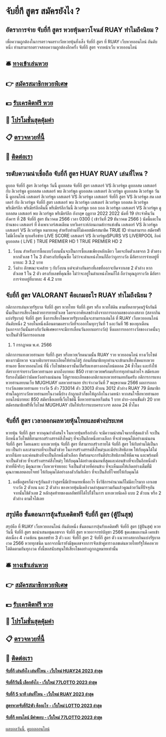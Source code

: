 # จับยี่กี สูตร สมัครยังไง ?
## อัตราการจ่าย จับยี่กี สูตร หวยหุ้นดาวโจนส์ RUAY ทำไมถึงนิยม ?
เพื่อความถูกต้องในการตรวจผลรางวัลหวยหุ้นฮั่งเส็ง จับยี่กี สูตร ที่ RUAY เว็บหวยออนไลน์ อันดับหนึ่ง ท่านสามารถตรวจสอบความถูกต้องอีกครั้ง จับยี่กี สูตร จากหน้าเว็บ หวยออนไลน์

## 🛎 [ทางเข้าเล่นหวย](https://bit.ly/3BG5bNw)
## 👉 [สมัครสมาชิกหวยพิเศษ](https://bit.ly/3BG5bNw)
## 💵 [รับเครดิตฟรี หวย](https://bit.ly/3C3mvgS)
## 👑 [โปรโมชั่นสุดคุ้มค่า](https://bit.ly/3C3mvgS)
## 📋 [ตรวจหวยที่นี้](https://bit.ly/3C3mvgS)
## 📱 [ติดต่อเรา](https://bit.ly/3C3mvgS)

## ระดับความน่าเชื่อถือ จับยี่กี สูตร HUAY RUAY เล่นที่ไหน ?
ดูบอล จับยี่กี สูตร ลิเวอร์พูล วันนี้ ดูบอลสด จับยี่กี สูตร เลสเตอร์ VS ลิเวอร์พูล ดูบอลสด เลสเตอร์ กับ ลิเวอร์พูล ดูบอลสด เลสเตอร์ พบ ลิเวอร์พูล ดูบอลสด เลสเตอร์ ลิเวอร์พูล ดูบอลสด ลิเวอร์พูล วันนี้ ดูออนไลน์ เลสเตอร์ ลิเวอร์พูล เลสเตอร์ VS ลิเวอร์พูล เลสเตอร์ จับยี่กี สูตร VS ลิเวอร์พูล สด เลสเตอร์ กับ ลิเวอร์พูล จับยี่กี สูตร เลสเตอร์ พบ ลิเวอร์พูล เลสเตอร์ ลิเวอร์พูล บอลสด ลิเวอร์พูล พรีเมียร์ลีก พรีเมียร์ลีกคืนนี้ พรีเมียร์ลีกวันนี้ ลิเวอร์พูล บอล บอล ลิเวอร์พูล
เลสเตอร์ VS ลิเวอร์พูล
ดูบอลสด เลสเตอร์ พบ ลิเวอร์พูล พรีเมียร์ลีก อังกฤษ ฤดูกาล 2022 2022 นัดที่ 19 ประจำคืนวัน อังคาร ที่ 28 จับยี่กี สูตร ธันวาคม 2566 เวลา 0300 ( เข้าวันที่ 29 ธันวาคม 2566 ) นัดนี้แตะในบ้านของ เลสเตอร์ ที่ คิงเพาเวอร์สเตเดียม
บทวิเคราะห์ก่อนเกมส์การแข่งขัน เลสเตอร์ VS ลิเวอร์พูล
เลสเตอร์ VS ลิเวอร์พูล
หมายเหตุ สำหรับท่านที่ไม่เคยสมัครสมาชิค TRUE ID ท่านสามารถ สมัครฟรีไม่มีเงื่อนไข ทุกเครือข่าย
LIVE SCORE เลสเตอร์ VS ลิเวอร์พูลSPURS VS LIVERPOOL
ลิงค์ดูบอลสด ( LIVE )
TRUE PREMIER HD 1
 TRUE PREMIER HD 2 
1. วิ่งบน สำหรับการซื้อแบบวิ่งบนนั้นจะเป็นการซื้อเลขเพียงหลักเดียว โดยจะยึดตัวเลขจาก 3 ตัวตรง หากตัวเลข 1 ใน 3 ตัวตรงกับที่คุณซื้อ ไม่ว่าจะตำแหน่งไหนก็ถือว่าถูกรางวัล มีอัตราการจ่ายอยู่ที่บาทละ 3 3.2 บาท
2. วิ่งล่าง ลักษณะจะคล้าย ๆ กับวิ่งบน แต่จะต่างกันตรงที่เลขที่ออกจะยึดจากเลข 2 ตัวล่าง หากตัวเลข 1 ใน 2 ตัว ตรงกับเลขที่คุณซื้อ ไม่ว่าจะอยู่ในตำแหน่งไหนก็ได้ ถือว่าคุณถูกรางวัล มีอัตราการจ่ายอยู่ที่บาทละ 4 4.2 บาท

## จับยี่กี สูตร VALORANT คือเกมอะไร RUAY ทำไมถึงนิยม ?
กติกาการเล่นหวยรัฐบาล จับยี่กี สูตร หวยไทย จับยี่กี สูตร หรือ หวยใต้ดิน ตามที่หลายๆคนรู้จักกันดีนั้นเป็นการเสี่ยงโชคด้วยการทายตัวเลข โดยจะอาศัยเลขอ้างอิงจากการออกผลของกองสลาก (สลากกินแบ่งรัฐบาล) จับยี่กี สูตร ซึ่งการเสี่ยงโชคหวยรัฐบาลนั้นจะสามารถเล่นได้ ที่ RUAY เว็บหวยออนไลน์ อันดับหนึ่ง 2 รอบในหนึ่งเดือนตามผลรางวัลที่จะออกในทุกๆวันที่ 1 และวันที่ 16 ของทุกเดือน
(นอกจากวันนั้นตรงกับวันพิเศษอาจจะมีการเลื่อนวันออกผลรางวัล) ซึ่งผลการออกรางวัลของงวดนั้นๆจะเป็นตัวชี้วัดการออกเลข
1. 1 กรกฏาคม พ.ศ. 2566

กติกาการแทงหวยฮานอย จับยี่กี สูตร หรือหวยเวียดนามนั้น RUAY รวย หวยออนไลน์ ทางเว็บไซต์ของเรามักหวย จะมาอธิบายรายละเอียดให้ท่านได้รู้ ก่อนที่สมาชิกทุกท่านจะเข้ามาเสี่ยงโชคแทงหวยฮานอย ซื้อหวยออนไลน์ ที่นี่ เว็บไซต์ของเรานั้นเปิดรับแทงทางออนไลน์ตลอด 24 ชั่วโมง และยังให้อัตราการจ่ายรางวัลหวยฮานอย มากถึงบาทละ 850 เราชาวหวยพร้อมบริการทุกท่านด้วยใจ สมัครเลย รับรองไม่มีคำว่าผิดหวังอย่างแน่นอน ไปดูรายละเอียดของกติกาแทงหวยฮานอยกันครับ
กติการการแทงหวยฮานอยบนเว็บ MUGHUAY
ผลหวยฮานอย ประจำงวดวันที่ 7 พฤษภาคม 2566 ผลการออกรางวัลเลขหวยฮานอย รางวัล 5 ตัว 733014 ตัว 33013 ตัวบน 3012 ตัวล่าง RUAY 79 มีสมาชิกท่านใดถูกรางวัลหวยฮานอยในงวดนี้บ้าง ถ้าถูกแล้วก็ขอให้ถูกอีกในงวดหน้า หากสนใจซื้อหวยฮานอยออนไลน์บาทละ 850 สมัครซื้อเลยที่เว็บไซต์นี้ ซื้อหวยฮานอยเริ่มต้น 1 บาท ฝาก-ถอนขั้นต่ำ 20 บาท สมัครสมาชิกฟรีที่เว็บไซต์ MUGHUAY เปิดให้บริการแบบครบวงจร ตลอด 24 ชั่วโมง

## จับยี่กี สูตร เวลาออกผลหวยหุ้นไทยและต่างประเทศ
หวยหุ้น จับยี่กี สูตร หากคุณกำลังสนใจ ในหวยหุ้นหรือกำลัง จะมีความน่าสนใจมากที่สุดแล้วก็ จะเป็นอีกหนึ่งเว็บไซต์ที่สามารถสร้างสรรค์สิ่งใหม่ๆ ที่จะเป็นอีกหนึ่งทางเลือก ที่จะช่วยคุณได้อย่างแน่นอน จับยี่กี สูตร โดยเฉพาะ แทงหวยหุ้น จับยี่กี สูตร ที่สามารถสร้างรายได้ จับยี่กี สูตร ให้กับท่านได้เป็นกอบ เป็นกำ และสามารถที่จะเป็นตัวช่วย ในการสร้างสรรค์สิ่งใหม่ๆและมีประสิทธิภาพ ให้กับคุณได้ไม่มากก็น้อย และค่อนข้างที่จะเป็นอีกหนึ่งตัวเลือก ที่พร้อมจะการันตีประสิทธิภาพให้ชัดเจน และพร้อมที่จะเป็นตัวช่วย ที่จะสร้างสรรค์สิ่งใหม่ๆ ให้กับคุณได้อย่างแน่นอนที่สุดและค่อนข้างที่จะเป็นอีกหนึ่งตัวช่วยที่ดีจริงๆ มีคุณภาพ เว็บหวยจ่ายเยอะ จึงเป็นตัวช่วยที่ค่อนข้าง ที่จะเห็นผลให้เกิดอย่างเต็มที่มีคุณภาพเลยตอบโจทย์ ให้กับคุณได้อย่างลงตัวกันทีเดียว ที่จะเป็นสิ่งที่โจทย์ให้กับคุณได้
1. แค่ชื่อสูตรก็น่าจะรู้กันแล้วว่าสูตรนี้มีเป้าหมายเพื่ออะไร ซึ่งวิธีการคำนวณก็ไม่มีอะไรมาก เอาเลขรางวัล 2 ตัวบน และ 2 ตัวล่าง ของหวยหุ้นนิเคอิงวดล่าสุดมารวมกันแล้วคูณด้วยวันที่ปัจจุบัน จากนั้นใช้ตัวเลข 2 หลักสุดท้ายของผลลัพท์ที่ได้ไปใช้ในการ แทงหวยนิเคอิ แบบ 2 ตัวบน หรือ 2 ตัวล่าง ตามใจได้เลย

## สรุปคือ ขั้นตอนการลุ้นรับเคดิตฟรี จับยี่กี สูตร (ตู้ปันสุข)
สรุปคือ ที่ RUAY เว็บหวยออนไลน์ อันดับหนึ่ง ขั้นตอนการลุ้นรับเคดิตฟรี จับยี่กี สูตร (ตู้ปันสุข) หวยวันนี้ จับยี่กี สูตร ขอนำเสนอชุดเลขจาก จับยี่กี สูตร หวยอาจารย์บัญชา 2566 ชุดเลขผลงานดี เคยเข้าต่อเนื่อง 4 งวดซ้อน ชุดเลขท้าย 3 ตัว และ จับยี่กี สูตร 2 จับยี่กี สูตร ตัว แนวทางสลากกินแบ่งรัฐบาลงวด 2566 หวยทุกชนิด นอกจากนี้เรายังมีชุดเลขจากการจับเข้าคู่ตารางเลขเด่นหวยไทยรัฐให้คอหวยได้ติดตามกันทุกงวด ทั้งนี้ขอสนับสนุนให้เสี่ยงโชคอย่างถูกกฎหมายเท่านั้น

## 🛎 [ทางเข้าเล่นหวย](https://bit.ly/3BG5bNw)
## 👉 [สมัครสมาชิกหวยพิเศษ](https://bit.ly/3BG5bNw)
## 💵 [รับเครดิตฟรี หวย](https://bit.ly/3C3mvgS)
## 👑 [โปรโมชั่นสุดคุ้มค่า](https://bit.ly/3C3mvgS)
## 📋 [ตรวจหวยที่นี้](https://bit.ly/3C3mvgS)
## 📱 [ติดต่อเรา](https://bit.ly/3C3mvgS)

#### [จับยี่กี เล่นยังไง เล่นที่ไหน - เว็บใหม่ HUAY24 2023 ล่าสุด](https://atom.io/themes/จับยี่กี%20เล่นยังไง%20เล่นที่ไหน%20-%20เว็บใหม่%20huay24%202023%20ล่าสุด)
#### [จับยี่กีวันนี้ เลือกยังไง - เว็บใหม่ 77LOTTO 2023 ล่าสุด](https://atom.io/themes/จับยี่กีวันนี้%20เลือกยังไง%20-%20เว็บใหม่%2077lotto%202023%20ล่าสุด)
#### [จับยี่กี 5 นาที เล่นที่ไหน - เว็บใหม่ RUAY 2023 ล่าสุด](https://atom.io/themes/จับยี่กี%205%20นาที%20เล่นที่ไหน%20-%20เว็บใหม่%20ruay%202023%20ล่าสุด)
#### [สูตรหวยจับยี่กี2ตัว คืออะไร - เว็บใหม่ LOTTO 2023 ล่าสุด](https://atom.io/themes/สูตรหวยจับยี่กี2ตัว%20คืออะไร%20-%20เว็บใหม่%20lotto%202023%20ล่าสุด)
#### [จับยี่กี ออนไลน์ มีคำตอบ - เว็บใหม่ 77LOTTO 2023 ล่าสุด](https://atom.io/themes/จับยี่กี%20ออนไลน์%20มีคำตอบ%20-%20เว็บใหม่%2077lotto%202023%20ล่าสุด)

[ผลบอลวันนี้](https://siamsport.tv "ผลบอลวันนี้"), [ดูบอลออนไลน์](https://siamsport.tv/ดูบอลสด "ดูบอลออนไลน์")